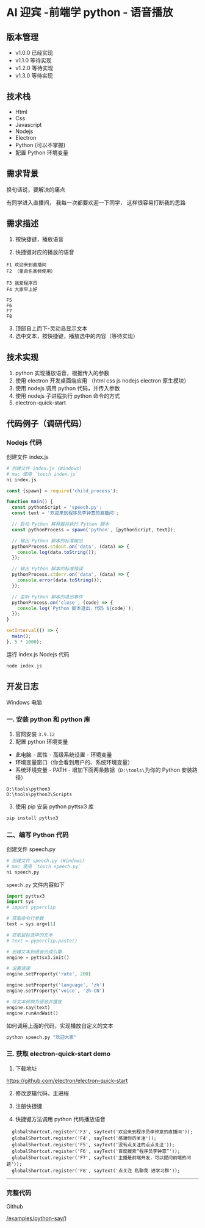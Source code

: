# AI 迎宾 -前端学 python - 语音播放

## 版本管理

- v1.0.0 已经实现
- v1.1.0 等待实现
- v1.2.0 等待实现
- v1.3.0 等待实现

## 技术栈

- Html
- Css
- Javascript
- Nodejs
- Electron
- Python (可以不掌握)
- 配置 Python 环境变量

## 需求背景

换句话说，要解决的痛点

有同学进入直播间，
我每一次都要欢迎一下同学，
这样很容易打断我的思路

## 需求描述

1. 按快捷键，播放语音

2. 快捷键对应的播放的语音

```
F1 欢迎来到直播间
F2 （重命名高频使用）

F3 我爱程序员
F4 大家早上好

F5
F6
F7
F8
```

3. 顶部自上而下-灵动岛显示文本
4. 选中文本，按快捷键，播放选中的内容（等待实现）

## 技术实现

1. python 实现播放语音，根据传入的参数
2. 使用 electron 开发桌面端应用 （html css js nodejs electron 原生模块）
3. 使用 nodejs 调用 python 代码，并传入参数
4. 使用 nodejs 子进程执行 python 命令的方式
5. electron-quick-start

## 代码例子（调研代码）

### Nodejs 代码

创建文件 index.js

```bash
# 创建文件 index.js (Windows)
# mac 使用 `touch index.js`
ni index.js
```

```js
const {spawn} = require('child_process');

function main() {
  const pythonScript = 'speech.py';
  const text = '欢迎来到程序员李钟意的直播间';

  // 启动 Python 解释器并执行 Python 脚本
  const pythonProcess = spawn('python', [pythonScript, text]);

  // 输出 Python 脚本的标准输出
  pythonProcess.stdout.on('data', (data) => {
    console.log(data.toString());
  });

  // 输出 Python 脚本的标准错误
  pythonProcess.stderr.on('data', (data) => {
    console.error(data.toString());
  });

  // 监听 Python 脚本的退出事件
  pythonProcess.on('close', (code) => {
    console.log(`Python 脚本退出，代码 ${code}`);
  });
}

setInterval(() => {
  main();
}, 5 * 1000);
```

运行 index.js Nodejs 代码

```bash
node index.js
```

## 开发日志

Windows 电脑

### 一. 安装 python 和 python 库

1. 官网安装 `3.9.12`
2. 配置 python 环境变量

- 此电脑 - 属性 - 高级系统设置 - 环境变量
- 环境变量窗口（你会看到用户的、系统环境变量）
- 系统环境变量 - PATH - 增加下面两条数据（`D:\tools\`为你的 Python 安装路径）

```
D:\tools\python3
D:\tools\python3\Scripts
```

3. 使用 pip 安装 python pyttsx3 库

```bash
pip install pyttsx3
```

### 二、编写 Python 代码

创建文件 speech.py

```bash
# 创建文件 speech.py (Windows)
# mac 使用 `touch speech.py`
ni speech.py
```

`speech.py` 文件内容如下

```py
import pyttsx3
import sys
# import pyperclip

# 获取命令行参数
text = sys.argv[1]

# 获取鼠标选中的文本
# text = pyperclip.paste()

# 创建文本到语音合成引擎
engine = pyttsx3.init()

# 设置语速
engine.setProperty('rate', 200)

engine.setProperty('language', 'zh')
engine.setProperty('voice', 'zh-CN')

# 将文本转换为语音并播放
engine.say(text)
engine.runAndWait()

```

如何调用上面的代码，实现播放自定义的文本

```bash
python speech.py "欢迎大家"
```

### 三. 获取 electron-quick-start demo

1. 下载地址

https://github.com/electron/electron-quick-start

2. 修改逻辑代码，主进程

3. 注册快捷键
4. 快捷键方法调用 python 代码播放语音

```JS
  globalShortcut.register('F3', sayText('欢迎来到程序员李钟意的直播间'));
  globalShortcut.register('F4', sayText('感谢你的关注'));
  globalShortcut.register('F5', sayText('没有点关注的点点关注'));
  globalShortcut.register('F6', sayText('百度搜索“程序员李钟意”'));
  globalShortcut.register('F7', sayText('主播是前端开发，可以提问前端的问题'));
  globalShortcut.register('F8', sayText('点关注 私聊我 进学习群'));
```

---

### 完整代码

Github

[/examples/python-say/](https://github.com/xieerduos/xieerduos.github.io/tree/main/examples/python-say))
